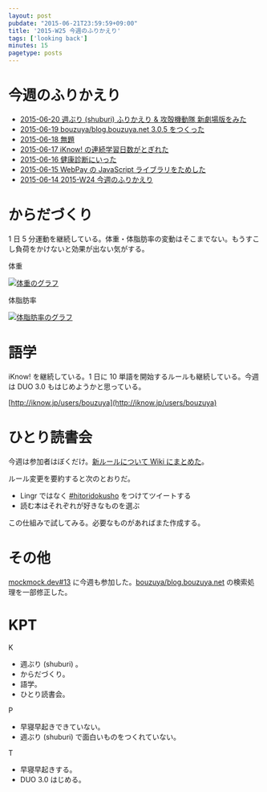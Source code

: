 ```yaml
---
layout: post
pubdate: "2015-06-21T23:59:59+09:00"
title: '2015-W25 今週のふりかえり'
tags: ['looking back']
minutes: 15
pagetype: posts
---
```

# 今週のふりかえり

- [2015-06-20 週ぶり (shuburi) ふりかえり & 攻殻機動隊 新劇場版をみた][2015-06-20]
- [2015-06-19 bouzuya/blog.bouzuya.net 3.0.5 をつくった][2015-06-19]
- [2015-06-18 無題][2015-06-18]
- [2015-06-17 iKnow! の連続学習日数がとぎれた][2015-06-17]
- [2015-06-16 健康診断にいった][2015-06-16]
- [2015-06-15 WebPay の JavaScript ライブラリをためした][2015-06-15]
- [2015-06-14 2015-W24 今週のふりかえり][2015-06-14]

# からだづくり

1 日 5 分運動を継続している。体重・体脂肪率の変動はそこまでない。もうすこし負荷をかけないと効果が出ない気がする。

体重

[![体重のグラフ][graph-weight-img]][graph-weight-url]

体脂肪率

[![体脂肪率のグラフ][graph-percent-img]][graph-percent-url]

# 語学

iKnow! を継続している。1 日に 10 単語を開始するルールも継続している。今週は DUO 3.0 もはじめようかと思っている。

[http://iknow.jp/users/bouzuya](http://iknow.jp/users/bouzuya)

# ひとり読書会

今週は参加者はぼくだけ。[新ルールについて Wiki にまとめた](https://github.com/hitoridokusho/hitoridokusho/wiki)。

ルール変更を要約すると次のとおりだ。

- Lingr ではなく [#hitoridokusho](https://twitter.com/hashtag/hitoridokusho) をつけてツイートする
- 読む本はそれぞれが好きなものを選ぶ

この仕組みで試してみる。必要なものがあればまた作成する。

# その他

[mockmock.dev#13](http://mockmock.connpass.com/event/16549/) に今週も参加した。[bouzuya/blog.bouzuya.net][] の検索処理を一部修正した。

# KPT

K

- 週ぶり (shuburi) 。
- からだづくり。
- 語学。
- ひとり読書会。

P

- 早寝早起きできていない。
- 週ぶり (shuburi) で面白いものをつくれていない。

T

- 早寝早起きする。
- DUO 3.0 はじめる。

[graph-percent-img]: http://graph.hatena.ne.jp/bouzuya/graph?graphname=percent&startdate=2015-01-01&enddate=2015-06-22
[graph-percent-url]: http://graph.hatena.ne.jp/bouzuya/percent/?startdate=2015-01-01&enddate=2015-06-22
[graph-weight-img]: http://graph.hatena.ne.jp/bouzuya/graph?graphname=weight&startdate=2015-01-01&enddate=2015-06-22
[graph-weight-url]: http://graph.hatena.ne.jp/bouzuya/weight/?startdate=2015-01-01&enddate=2015-06-22
[shuburi]: http://shuburi.org
[2015-06-20]: http://blog.bouzuya.net/2015/06/20/
[2015-06-19]: http://blog.bouzuya.net/2015/06/19/
[2015-06-18]: http://blog.bouzuya.net/2015/06/18/
[2015-06-17]: http://blog.bouzuya.net/2015/06/17/
[2015-06-16]: http://blog.bouzuya.net/2015/06/16/
[2015-06-15]: http://blog.bouzuya.net/2015/06/15/
[2015-06-14]: http://blog.bouzuya.net/2015/06/14/
[bouzuya/blog.bouzuya.net]: https://github.com/bouzuya/blog.bouzuya.net
